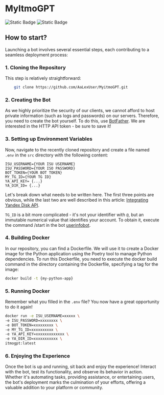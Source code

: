 # MyItmoGPT

![Static Badge](https://img.shields.io/badge/AUTHORS%3A-red) ![Static Badge](https://img.shields.io/badge/Alexey,%20Ksenia,%20Arkadiy-blue)


## How to start?
 Launching a bot involves several essential steps, each contributing to a seamless deployment process:

### 1. Cloning the Repository

This step is relatively straightforward:
```bash
    git clone https://github.com/AaLexUser/MyitmoGPT.git
```

### 2. Creating the Bot

As we highly prioritize the security of our clients, we cannot afford to host private information (such as logs and passwords) on our servers. Therefore, you need to create the bot yourself. To do this, use [BotFather](https://t.me/BotFather). We are interested in the HTTP API token - be sure to save it!

### 3. Setting up Environment Variables

Now, navigate to the recently cloned repository and create a file named ```.env``` in the ```src``` directory with the following content:

```
ISU_USERNAME={YOUR ISU USERNAME}
ISU_PASSWORD={YOUR ISO PASSWORD}
BOT_TOKEN={YOUR BOT TOKEN}
MY_TG_ID={YOUR TG ID}
YA_API_KEY= {...}
YA_DIR_ID= {...}
```

Let's break down what needs to be written here. The first three points are obvious, while the last two are well described 
in this article: [Integrating Yandex Disk API](https://habr.com/ru/articles/780008/).

```TG_ID``` is a bit more complicated - it's not your identifier with ```@```, but an immutable 
numerical value that identifies your account. To obtain it, execute the command /start in the bot [userinfobot](https://t.me/userinfobot).

### 4. Building Docker

In our repository, you can find a Dockerfile. We will use it to create a Docker image for the Python application using the Poetry tool to manage Python dependencies. To run this Dockerfile, you need to execute the docker build command in the directory containing the Dockerfile, specifying a tag for the image:



```bash
docker build -t {my-python-app}
```

### 5. Running Docker

Remember what you filled in the ```.env``` file? You now have a great opportunity to do it again!

```bash
docker run -e ISU_USERNAME=xxxxx \
-e ISU_PASSWORD=xxxxxxxx \
-e BOT_TOKEN=xxxxxxxxx \
-e MY_TG_ID=xxxxxxxxxx \
-e YA_API_KEY=xxxxxxxxxxxxx \
-e YA_DIR_ID=xxxxxxxxxxx \
itmogpt:latest
```

### 6. Enjoying the Experience

Once the bot is up and running, sit back and enjoy the experience! Interact with the bot, test its functionality, and observe its behavior in action. Whether it's automating tasks, providing assistance, or entertaining users, the bot's deployment marks the culmination of your efforts, offering a valuable addition to your platform or community.






